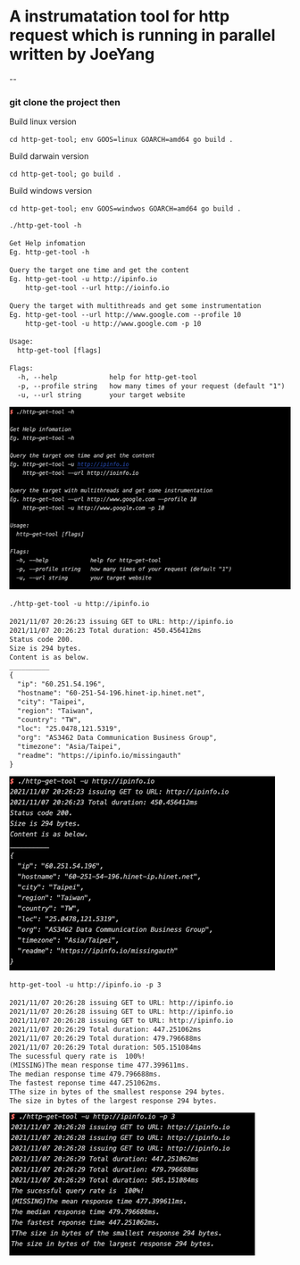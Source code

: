 # A instrumatation tool for http request which is running in parallel written by JoeYang

--

### git clone the project then

Build linux version

`cd http-get-tool; env GOOS=linux GOARCH=amd64 go build . `

Build darwain version

`cd http-get-tool; go build . `

Build windows version

`cd http-get-tool; env GOOS=windwos GOARCH=amd64 go build . `

```
./http-get-tool -h

Get Help infomation
Eg. http-get-tool -h

Query the target one time and get the content
Eg. http-get-tool -u http://ipinfo.io
    http-get-tool --url http://ioinfo.io

Query the target with multithreads and get some instrumentation
Eg. http-get-tool --url http://www.google.com --profile 10
    http-get-tool -u http://www.google.com -p 10

Usage:
  http-get-tool [flags]

Flags:
  -h, --help             help for http-get-tool
  -p, --profile string   how many times of your request (default "1")
  -u, --url string       your target website

```

![help](./help.png)

```
./http-get-tool -u http://ipinfo.io

2021/11/07 20:26:23 issuing GET to URL: http://ipinfo.io
2021/11/07 20:26:23 Total duration: 450.456412ms
Status code 200.
Size is 294 bytes.
Content is as below.
__________
{
  "ip": "60.251.54.196",
  "hostname": "60-251-54-196.hinet-ip.hinet.net",
  "city": "Taipei",
  "region": "Taiwan",
  "country": "TW",
  "loc": "25.0478,121.5319",
  "org": "AS3462 Data Communication Business Group",
  "timezone": "Asia/Taipei",
  "readme": "https://ipinfo.io/missingauth"
}
```

![conten](./content.png)

```
http-get-tool -u http://ipinfo.io -p 3

2021/11/07 20:26:28 issuing GET to URL: http://ipinfo.io
2021/11/07 20:26:28 issuing GET to URL: http://ipinfo.io
2021/11/07 20:26:28 issuing GET to URL: http://ipinfo.io
2021/11/07 20:26:29 Total duration: 447.251062ms
2021/11/07 20:26:29 Total duration: 479.796688ms
2021/11/07 20:26:29 Total duration: 505.151084ms
The sucessful query rate is  100%!
(MISSING)The mean response time 477.399611ms.
The median response time 479.796688ms.
The fastest reponse time 447.251062ms.
TThe size in bytes of the smallest response 294 bytes.
The size in bytes of the largest response 294 bytes.

```

![parallel-query](./parallel-query.png)
